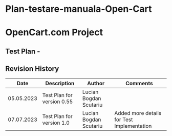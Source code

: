 # Plan-testare-manuala-Open-Cart
# OpenCart.com  Project
  ## Test Plan -
  

## Revision History
| Date  | Description  | Author | Comments | 
|---|---|---|---|
| 05.05.2023 | Test Plan for version 0.55 | Lucian Bogdan Scutariu|   |
| 07.07.2023 | Test Plan for version 1.0 | Lucian Bogdan Scutariu | Added more details for Test Implementation |
